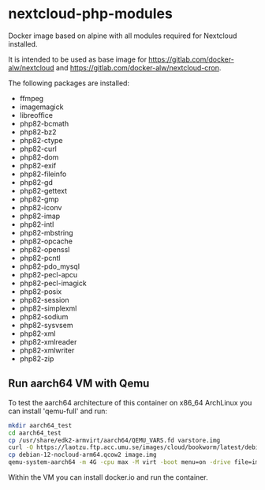 # nextcloud-php-modules

Docker image based on alpine with all modules required for Nextcloud installed.

It is intended to be used as base image for https://gitlab.com/docker-alw/nextcloud and https://gitlab.com/docker-alw/nextcloud-cron.

The following packages are installed:

* ffmpeg
* imagemagick
* libreoffice
* php82-bcmath
* php82-bz2
* php82-ctype
* php82-curl
* php82-dom
* php82-exif
* php82-fileinfo
* php82-gd
* php82-gettext
* php82-gmp
* php82-iconv
* php82-imap
* php82-intl
* php82-mbstring
* php82-opcache
* php82-openssl
* php82-pcntl
* php82-pdo_mysql
* php82-pecl-apcu
* php82-pecl-imagick
* php82-posix
* php82-session
* php82-simplexml
* php82-sodium
* php82-sysvsem
* php82-xml
* php82-xmlreader
* php82-xmlwriter
* php82-zip

## Run aarch64 VM with Qemu

To test the aarch64 architecture of this container on x86_64 ArchLinux you can install 'qemu-full' and run:

```bash
mkdir aarch64_test
cd aarch64_test
cp /usr/share/edk2-armvirt/aarch64/QEMU_VARS.fd varstore.img
curl -O https://laotzu.ftp.acc.umu.se/images/cloud/bookworm/latest/debian-12-nocloud-arm64.qcow2
cp debian-12-nocloud-arm64.qcow2 image.img
qemu-system-aarch64 -m 4G -cpu max -M virt -boot menu=on -drive file=image.img,format=qcow2 -drive if=pflash,format=raw,readonly=on,file=/usr/share/edk2/aarch64/QEMU_CODE.fd -drive if=pflash,format=raw,file=varstore.img
```

Within the VM you can install docker.io and run the container.
